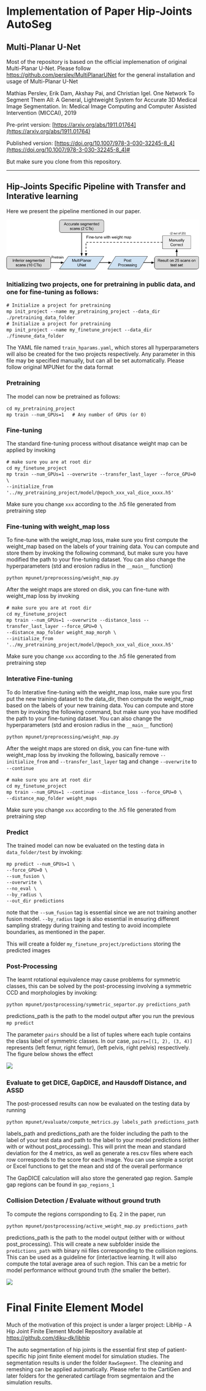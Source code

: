 # Implementation of Paper Hip-Joints AutoSeg

##  Multi-Planar U-Net
Most of the repository is based on the official implemenation of original Multi-Planar U-Net.
Please follow https://github.com/perslev/MultiPlanarUNet for the general installation and usage of Multi-Planar U-Net

Mathias Perslev, Erik Dam, Akshay Pai, and Christian Igel. One Network To 
Segment Them All: A General, Lightweight System for Accurate 3D Medical Image
Segmentation. In: Medical Image Computing and Computer Assisted Intervention 
(MICCAI), 2019

Pre-print version: [https://arxiv.org/abs/1911.01764](https://arxiv.org/abs/1911.01764)

Published version: [https://doi.org/10.1007/978-3-030-32245-8_4](https://doi.org/10.1007/978-3-030-32245-8_4)#

But make sure you clone from this repository.

---

##  Hip-Joints Specific Pipeline with Transfer and Interative learning
Here we present the pipeline mentioned in our paper.

![](figures/pipeline.png)

### Initializing two projects, one for pretraining in public data, and one for fine-tuning as follows:

```
# Initialize a project for pretraining
mp init_project --name my_pretraining_project --data_dir ./pretraining_data_folder
# Initialize a project for pretraining
mp init_project --name my_finetune_project --data_dir ./fineune_data_folder
```

The YAML file named ```train_hparams.yaml```, which stores all hyperparameters will also be 
created for the two projects respectively. Any 
parameter in this file may be specified manually, but can all be set 
automatically. Please follow original MPUNet for the data format


### Pretraining
The model can now be pretrained as follows:

```
cd my_pretraining_project
mp train --num_GPUs=1   # Any number of GPUs (or 0)
```

### Fine-tuning
The standard fine-tuning process without disatance weight map can be applied by invoking 
```
# make sure you are at root dir
cd my_finetune_project
mp train --num_GPUs=1 --overwrite --transfer_last_layer --force_GPU=0 \
--initialize_from '../my_pretraining_project/model/@epoch_xxx_val_dice_xxxx.h5'
```
Make sure you change ```xxx``` according to the .h5 file generated from pretraining step 

### Fine-tuning with weight_map loss
To fine-tune with the weight_map loss, make sure you first compute the weight_map based on the labels of 
your training data. You can compute and store them by invoking the following command, but make sure you 
have modified the path to your fine-tuning dataset. You can also change the hyperparameters 
(std and erosion radius in the ```__main__``` function) 
```
python mpunet/preprocessing/weight_map.py
```

After the weight maps are stored on disk, you can fine-tune with weight_map loss by invoking
```
# make sure you are at root dir
cd my_finetune_project
mp train --num_GPUs=1 --overwrite --distance_loss --transfer_last_layer --force_GPU=0 \
--distance_map_folder weight_map_morph \
--initialize_from '../my_pretraining_project/model/@epoch_xxx_val_dice_xxxx.h5'
```
Make sure you change ```xxx``` according to the .h5 file generated from pretraining step 


### Interative Fine-tuning
To do Interative fine-tuning with the weight_map loss, make sure you first put the new training dataset to the data_dir,
then compute the weight_map based on the labels of 
your new training data. You can compute and store them by invoking the following command, but make sure you 
have modified the path to your fine-tuning dataset. You can also change the hyperparameters 
(std and erosion radius in the ```__main__``` function) 

```
python mpunet/preprocessing/weight_map.py
```

After the weight maps are stored on disk, you can fine-tune with weight_map loss by invoking the following, basically
remove ```--initialize_from``` and ```--transfer_last_layer```  tag and change ```--overwrite``` to ```--continue``` 

```
# make sure you are at root dir
cd my_finetune_project
mp train --num_GPUs=1 --continue --distance_loss --force_GPU=0 \
--distance_map_folder weight_maps 
```
Make sure you change ```xxx``` according to the .h5 file generated from pretraining step 



### Predict
The trained model can now be evaluated on the testing data in 
```data_folder/test``` by invoking:

```
mp predict --num_GPUs=1 \
--force_GPU=0 \
--sum_fusion \
--overwrite \
--no_eval \
--by_radius \
--out_dir predictions 
```
note that the ```--sum_fusion``` tag is essential since we are not training 
another fusion model. ```--by_radius``` tage is also essential in ensuring different sampling strategy during training
and testing to avoid incomplete boundaries, as mentioned in the paper.

This will create a folder ```my_finetune_project/predictions``` storing the predicted 
images


### Post-Processing
The learnt rotational equivalence may cause problems for symmetric classes, this can be solved by the post-processing involving a symmetric CCD and morphologies by invoking:

```
python mpunet/postprocessing/symmetric_separtor.py predictions_path
```

predictions_path is the path to the model output after you run the previous ```mp predict ```

The parameter ```pairs``` should be a list of tuples where each tuple contains the class label of symmetric 
classes. In our case,  ```pairs=[(1, 2), (3, 4)] ``` represents (left femur, right femur), (left pelvis, right pelvis) respectively. The figure below shows the effect

![](figures/wo_post.png)


### Evaluate to get DICE, GapDICE, and Hausdoff Distance, and ASSD
The post-processed results can now be evaluated on the testing data by running

```
python mpunet/evaluate/compute_metrics.py labels_path predictions_path
```
labels_path and predictions_path are the folder including the path to the label of your test data and path to the label to your model predictions (either with or without post_processing). 
This will print the mean and standard deviation for the 4 metrics, as well as generate a res.csv files where each row corresponds to the score for each image. You can use simple a script or
Excel functions to get the mean and std of the overall performance

The GapDICE calculation will also store the generated gap region. Sample gap regions can be found in ```gap_regions_1```

### Collision Detection / Evaluate without ground truth 
To compute the regions corrsponding to Eq. 2 in the paper, run

```
python mpunet/postprocessing/active_weight_map.py predictions_path
```

predictions_path is the path to the model output (either with or without post_processing). This will create a new subfolder inside the ```predictions_path``` with binary nii files corresponding to the collision regions. This can be used as a guideline for (inter)active learning. It will also compute the total average area of such region. This can be a metric for model performance without ground truth (the smaller the better). 


![](figures/before_after_v3.png)

# Final Finite Element Model

Much of the motivation of this project is under a larger project: LibHip - A Hip Joint Finite Element Model Repository available at https://github.com/diku-dk/libhip

The auto segmentation of hip joints is the essential first step of patient-specific hip joint finite element model for simulation studies. The segmentation results is under the folder ```RawSegment```. The cleaning and remeshing can be applied automatically. Please refer to the CartiGen and later folders for the generated cartilage from segmentaion and the simulation results.

